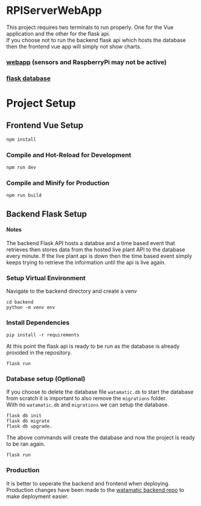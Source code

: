 # RPIServerWebApp

This project requires two terminals to run properly. One for the Vue application and the other for the flask api.\
If you choose not to run the backend flask api which hosts the database then the frontend vue app will simply not show charts.

### [webapp](https://watamatic.herokuapp.com/) (sensors and RaspberryPi may not be active) 


### [flask database](https://watamatic-database.herokuapp.com/)



# Project Setup
## Frontend Vue Setup

```sh
npm install
```

### Compile and Hot-Reload for Development

```sh
npm run dev
```

### Compile and Minify for Production

```sh
npm run build
```

## Backend Flask Setup

#### Notes
The backend Flask API hosts a databse and a time based event that retrieves then stores data from the hosted live plant API to the database every minute. If the live plant api is down then the time based event simply keeps trying to retrieve the information until the api is live again.


### Setup Virtual Environment

Navigate to the backend directory and create a venv
```
cd backend
python -m venv env
```

### Install Dependencies
```
pip install -r requirements
```

At this point the flask api is ready to be run as the database is already provided in the repository.
```
flask run
```

### Database setup (Optional)

If you choose to delete the database file `watamatic.db` to start the database from scratch it is important to also remove the `migrations` folder.\
With no `watamatic.db` and `migrations` we can setup the database.
``` 
flask db init
flask db migrate
flask db upgrade.
```

The above commands will create the database and now the project is ready to be ran again.

```
flask run
```



### Production
It is better to seperate the backend and frontend when deploying.\
Production changes have been made to the [watamatic backend repo](https://github.com/LeifAndersenGH/watamatic-backend) to make deployment easier.

